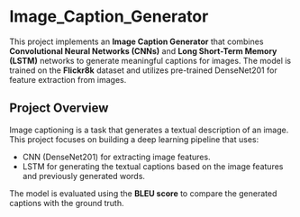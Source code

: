 # Image_Caption_Generator
This project implements an **Image Caption Generator** that combines **Convolutional Neural Networks (CNNs)** and **Long Short-Term Memory (LSTM)** networks to generate meaningful captions for images. The model is trained on the **Flickr8k** dataset and utilizes pre-trained DenseNet201 for feature extraction from images.

## Project Overview
Image captioning is a task that generates a textual description of an image. This project focuses on building a deep learning pipeline that uses:
  - CNN (DenseNet201) for extracting image features.
  - LSTM for generating the textual captions based on the image features and previously generated words.
  
The model is evaluated using the **BLEU score** to compare the generated captions with the ground truth.
